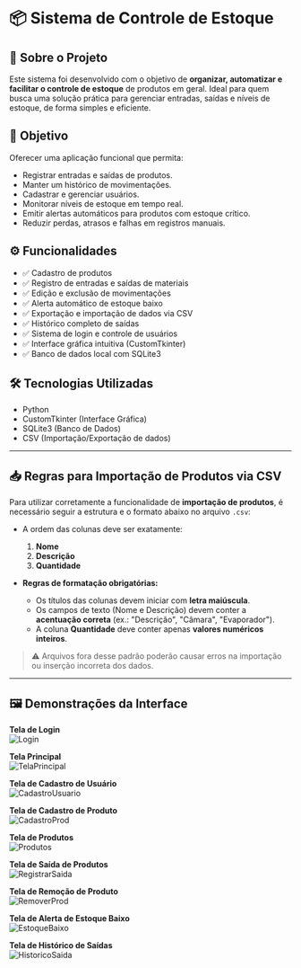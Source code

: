 # 📦 Sistema de Controle de Estoque

## 📌 Sobre o Projeto

Este sistema foi desenvolvido com o objetivo de **organizar, automatizar e facilitar o controle de estoque** de produtos em geral. Ideal para quem busca uma solução prática para gerenciar entradas, saídas e níveis de estoque, de forma simples e eficiente.

## 🎯 Objetivo

Oferecer uma aplicação funcional que permita:

- Registrar entradas e saídas de produtos.
- Manter um histórico de movimentações.
- Cadastrar e gerenciar usuários.
- Monitorar níveis de estoque em tempo real.
- Emitir alertas automáticos para produtos com estoque crítico.
- Reduzir perdas, atrasos e falhas em registros manuais.

## ⚙️ Funcionalidades

- ✅ Cadastro de produtos  
- ✅ Registro de entradas e saídas de materiais  
- ✅ Edição e exclusão de movimentações  
- ✅ Alerta automático de estoque baixo  
- ✅ Exportação e importação de dados via CSV  
- ✅ Histórico completo de saídas  
- ✅ Sistema de login e controle de usuários  
- ✅ Interface gráfica intuitiva (CustomTkinter)  
- ✅ Banco de dados local com SQLite3  

## 🛠️ Tecnologias Utilizadas

- Python  
- CustomTkinter (Interface Gráfica)  
- SQLite3 (Banco de Dados)  
- CSV (Importação/Exportação de dados)  

---

## 📥 Regras para Importação de Produtos via CSV

Para utilizar corretamente a funcionalidade de **importação de produtos**, é necessário seguir a estrutura e o formato abaixo no arquivo `.csv`:

- A ordem das colunas deve ser exatamente:
  1. **Nome**
  2. **Descrição**
  3. **Quantidade**

- **Regras de formatação obrigatórias:**
  - Os títulos das colunas devem iniciar com **letra maiúscula**.
  - Os campos de texto (Nome e Descrição) devem conter a **acentuação correta** (ex.: "Descrição", "Câmara", "Evaporador").
  - A coluna **Quantidade** deve conter apenas **valores numéricos inteiros**.

> ⚠️ Arquivos fora desse padrão poderão causar erros na importação ou inserção incorreta dos dados.

---

## 🖼️ Demonstrações da Interface

**Tela de Login**  
![Login](https://github.com/user-attachments/assets/ecc37e92-53a1-4ecc-b7d4-9adc45e2ca21)

**Tela Principal**  
![TelaPrincipal](https://github.com/user-attachments/assets/38e6fc33-e7b9-4dd7-a741-8a8ffcc0b7c5)

**Tela de Cadastro de Usuário**  
![CadastroUsuario](https://github.com/user-attachments/assets/7fc3408a-9cbf-44d4-af1a-a68f82e17ec1)

**Tela de Cadastro de Produto**  
![CadastroProd](https://github.com/user-attachments/assets/11f5a55a-7a75-4199-b566-8976ef907dc9)

**Tela de Produtos**  
![Produtos](https://github.com/user-attachments/assets/1866aa7a-92b1-4d5d-89b2-09f3e3550334)

**Tela de Saída de Produtos**  
![RegistrarSaida](https://github.com/user-attachments/assets/622ce975-10ed-494e-94ae-2acc9a903a92)

**Tela de Remoção de Produto**  
![RemoverProd](https://github.com/user-attachments/assets/151ca3f7-47c8-4935-9d57-e6197eea9972)

**Tela de Alerta de Estoque Baixo**  
![EstoqueBaixo](https://github.com/user-attachments/assets/cebd728e-8a3a-4d2b-9b2b-3eb34acc161f)

**Tela de Histórico de Saídas**  
![HistoricoSaida](https://github.com/user-attachments/assets/54289827-8b61-4394-a979-0436d08ed4b1)
